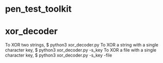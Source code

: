 # pen_test_toolkit
# xor_decoder
To XOR two strings, $ python3 xor_decoder.py <string1> <string2>
To XOR a string with a single character key, $ python3 xor_decoder.py <string> -s_key
To XOR a file with a single character key, $ python3 xor_decoder.py <filename> -s_key -file